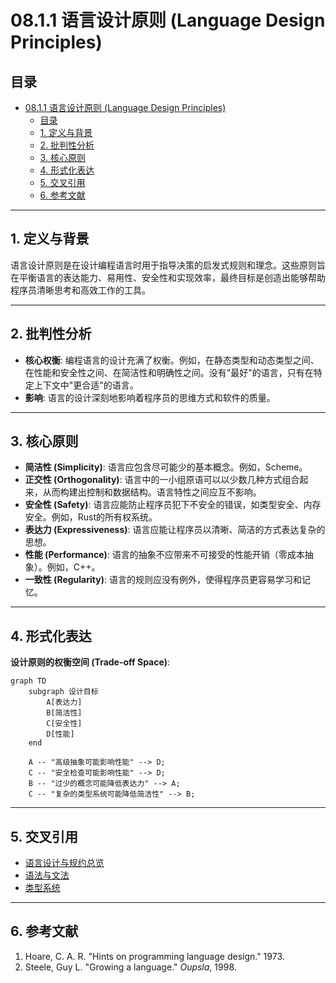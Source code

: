 # 08.1.1 语言设计原则 (Language Design Principles)

## 目录

- [08.1.1 语言设计原则 (Language Design Principles)](#0811-语言设计原则-language-design-principles)
  - [目录](#目录)
  - [1. 定义与背景](#1-定义与背景)
  - [2. 批判性分析](#2-批判性分析)
  - [3. 核心原则](#3-核心原则)
  - [4. 形式化表达](#4-形式化表达)
  - [5. 交叉引用](#5-交叉引用)
  - [6. 参考文献](#6-参考文献)

---

## 1. 定义与背景

语言设计原则是在设计编程语言时用于指导决策的启发式规则和理念。这些原则旨在平衡语言的表达能力、易用性、安全性和实现效率，最终目标是创造出能够帮助程序员清晰思考和高效工作的工具。

---

## 2. 批判性分析

- **核心权衡**: 编程语言的设计充满了权衡。例如，在静态类型和动态类型之间、在性能和安全性之间、在简洁性和明确性之间。没有"最好"的语言，只有在特定上下文中"更合适"的语言。
- **影响**: 语言的设计深刻地影响着程序员的思维方式和软件的质量。

---

## 3. 核心原则

- **简洁性 (Simplicity)**: 语言应包含尽可能少的基本概念。例如，Scheme。
- **正交性 (Orthogonality)**: 语言中的一小组原语可以以少数几种方式组合起来，从而构建出控制和数据结构。语言特性之间应互不影响。
- **安全性 (Safety)**: 语言应能防止程序员犯下不安全的错误，如类型安全、内存安全。例如，Rust的所有权系统。
- **表达力 (Expressiveness)**: 语言应能让程序员以清晰、简洁的方式表达复杂的思想。
- **性能 (Performance)**: 语言的抽象不应带来不可接受的性能开销（零成本抽象）。例如，C++。
- **一致性 (Regularity)**: 语言的规则应没有例外，使得程序员更容易学习和记忆。

---

## 4. 形式化表达

**设计原则的权衡空间 (Trade-off Space)**:

```mermaid
graph TD
    subgraph 设计目标
        A[表达力]
        B[简洁性]
        C[安全性]
        D[性能]
    end

    A -- "高级抽象可能影响性能" --> D;
    C -- "安全检查可能影响性能" --> D;
    B -- "过少的概念可能降低表达力" --> A;
    C -- "复杂的类型系统可能降低简洁性" --> B;
```

---

## 5. 交叉引用

- [语言设计与规约总览](./README.md)
- [语法与文法](./08.1.2_Syntax_and_Grammars.md)
- [类型系统](../08.2_Type_Systems/README.md)

---

## 6. 参考文献

1. Hoare, C. A. R. "Hints on programming language design." 1973.
2. Steele, Guy L. "Growing a language." *Oupsla*, 1998.
